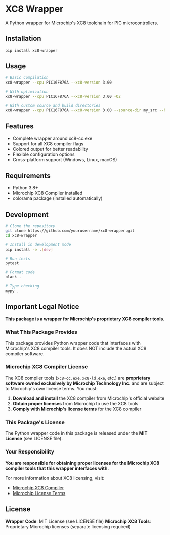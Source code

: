 # XC8 Wrapper

A Python wrapper for Microchip's XC8 toolchain for PIC microcontrollers.

## Installation

```bash
pip install xc8-wrapper
```

## Usage

```bash
# Basic compilation
xc8-wrapper --cpu PIC16F876A --xc8-version 3.00

# With optimization
xc8-wrapper --cpu PIC16F876A --xc8-version 3.00 -O2

# With custom source and build directories
xc8-wrapper --cpu PIC16F876A --xc8-version 3.00 --source-dir my_src --build-dir my_build
```

## Features

- Complete wrapper around xc8-cc.exe
- Support for all XC8 compiler flags
- Colored output for better readability
- Flexible configuration options
- Cross-platform support (Windows, Linux, macOS)

## Requirements

- Python 3.8+
- Microchip XC8 Compiler installed
- colorama package (installed automatically)

## Development

```bash
# Clone the repository
git clone https://github.com/yourusername/xc8-wrapper.git
cd xc8-wrapper

# Install in development mode
pip install -e .[dev]

# Run tests
pytest

# Format code
black .

# Type checking
mypy .
```

## Important Legal Notice

**This package is a wrapper for Microchip's proprietary XC8 compiler tools.**

### What This Package Provides
This package provides Python wrapper code that interfaces with Microchip's XC8 compiler tools. It does NOT include the actual XC8 compiler software.

### Microchip XC8 Compiler License
The XC8 compiler tools (`xc8-cc.exe`, `xc8-ld.exe`, etc.) are **proprietary software owned exclusively by Microchip Technology Inc.** and are subject to Microchip's own license terms. You must:

1. **Download and install** the XC8 compiler from Microchip's official website
2. **Obtain proper licenses** from Microchip to use the XC8 tools
3. **Comply with Microchip's license terms** for the XC8 compiler

### This Package's License
The Python wrapper code in this package is released under the **MIT License** (see LICENSE file).

### Your Responsibility
**You are responsible for obtaining proper licenses for the Microchip XC8 compiler tools that this wrapper interfaces with.**

For more information about XC8 licensing, visit:
- [Microchip XC8 Compiler](https://www.microchip.com/en-us/tools-resources/develop/mplab-xc-compilers)
- [Microchip License Terms](https://www.microchip.com/en-us/legal/terms-of-use)

## License

**Wrapper Code**: MIT License (see LICENSE file)
**Microchip XC8 Tools**: Proprietary Microchip licenses (separate licensing required)
